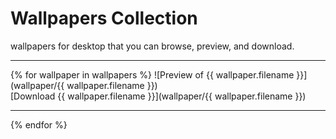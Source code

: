 # Wallpapers Collection
 wallpapers for desktop that you can browse, preview, and download.


---

{% for wallpaper in wallpapers %}
![Preview of {{ wallpaper.filename }}](wallpaper/{{ wallpaper.filename }})  
[Download {{ wallpaper.filename }}](wallpaper/{{ wallpaper.filename }})

---
{% endfor %}
